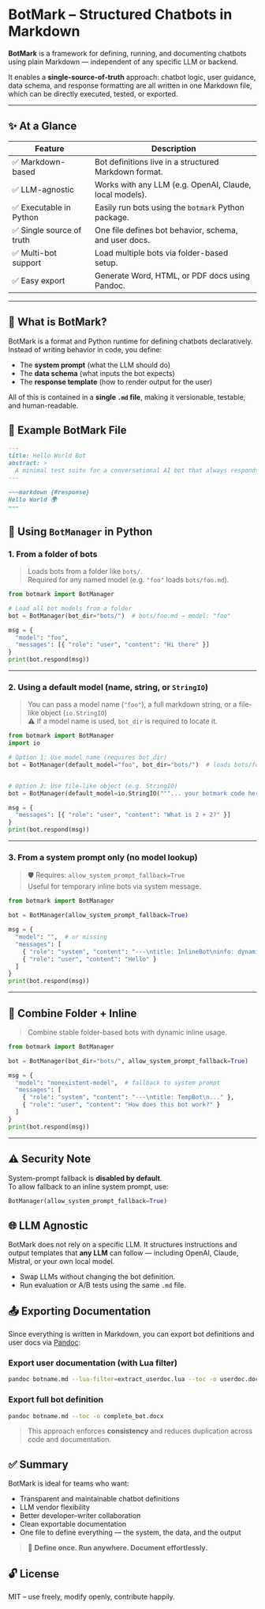 # BotMark – Structured Chatbots in Markdown

**BotMark** is a framework for defining, running, and documenting chatbots using plain Markdown — independent of any specific LLM or backend.

It enables a **single-source-of-truth** approach: chatbot logic, user guidance, data schema, and response formatting are all written in one Markdown file, which can be directly executed, tested, or exported.

---

## ✨ At a Glance

| Feature                        | Description                                                                 |
|-------------------------------|-----------------------------------------------------------------------------|
| ✅ Markdown-based              | Bot definitions live in a structured Markdown format.                       |
| ✅ LLM-agnostic                | Works with any LLM (e.g. OpenAI, Claude, local models).                     |
| ✅ Executable in Python        | Easily run bots using the `botmark` Python package.                         |
| ✅ Single source of truth      | One file defines bot behavior, schema, and user docs.                       |
| ✅ Multi-bot support           | Load multiple bots via folder-based setup.                                  |
| ✅ Easy export                 | Generate Word, HTML, or PDF docs using Pandoc.                              |

---

## 📘 What is BotMark?

BotMark is a format and Python runtime for defining chatbots declaratively.  
Instead of writing behavior in code, you define:

- The **system prompt** (what the LLM should do)
- The **data schema** (what inputs the bot expects)
- The **response template** (how to render output for the user)

All of this is contained in a **single `.md` file**, making it versionable, testable, and human-readable.

## 🧪 Example BotMark File

```markdown
---
title: Hello World Bot
abstract: >
  A minimal test suite for a conversational AI bot that always responds with "Hello World!" regardless of the input. 
---

~~~markdown {#response}
Hello World 🌍
~~~

```

## 🐍 Using `BotManager` in Python

### 1. From a **folder of bots**

> Loads bots from a folder like `bots/`.  
> Required for any named model (e.g. `"foo"` loads `bots/foo.md`).

```python
from botmark import BotManager

# Load all bot models from a folder
bot = BotManager(bot_dir="bots/")  # bots/foo.md → model: "foo"

msg = {
  "model": "foo",
  "messages": [{ "role": "user", "content": "Hi there" }]
}
print(bot.respond(msg))
```

---

### 2. Using a **default model** (name, string, or `StringIO`)

> You can pass a model name (`"foo"`), a full markdown string, or a file-like object (`io.StringIO`)  
> ⚠️ If a model name is used, `bot_dir` is required to locate it.

```python
from botmark import BotManager
import io

# Option 1: Use model name (requires bot_dir)
bot = BotManager(default_model="foo", bot_dir="bots/")  # loads bots/foo.md


# Option 2: Use file-like object (e.g. StringIO)
bot = BotManager(default_model=io.StringIO("""... your botmark code here ..."""))

msg = {
  "messages": [{ "role": "user", "content": "What is 2 + 2?" }]
}
print(bot.respond(msg))
```

---

### 3. From a **system prompt only** (no model lookup)

> 🛡️ Requires: `allow_system_prompt_fallback=True`  
> Useful for temporary inline bots via system message.

```python
from botmark import BotManager

bot = BotManager(allow_system_prompt_fallback=True)

msg = {
  "model": "",  # or missing
  "messages": [
    { "role": "system", "content": "---\ntitle: InlineBot\ninfo: dynamic definition\n..." },
    { "role": "user", "content": "Hello" }
  ]
}
print(bot.respond(msg))
```

---

## 🔁 Combine Folder + Inline

> Combine stable folder-based bots with dynamic inline usage.

```python
from botmark import BotManager

bot = BotManager(bot_dir="bots/", allow_system_prompt_fallback=True)

msg = {
  "model": "nonexistent-model",  # fallback to system prompt
  "messages": [
    { "role": "system", "content": "---\ntitle: TempBot\n..." },
    { "role": "user", "content": "How does this bot work?" }
  ]
}
print(bot.respond(msg))
```

---

## ⚠️ Security Note

System-prompt fallback is **disabled by default**.  
To allow fallback to an inline system prompt, use:

```python
BotManager(allow_system_prompt_fallback=True)
```










## 🌐 LLM Agnostic

BotMark does not rely on a specific LLM.
It structures instructions and output templates that **any LLM** can follow — including OpenAI, Claude, Mistral, or your own local model.

* Swap LLMs without changing the bot definition.
* Run evaluation or A/B tests using the same `.md` file.

## 📤 Exporting Documentation

Since everything is written in Markdown, you can export bot definitions and user docs via [Pandoc](https://pandoc.org):

### Export user documentation (with Lua filter)

```bash
pandoc botname.md --lua-filter=extract_userdoc.lua --toc -o userdoc.docx
```

### Export full bot definition

```bash
pandoc botname.md --toc -o complete_bot.docx
```

> This approach enforces **consistency** and reduces duplication across code and documentation.

## ✅ Summary

BotMark is ideal for teams who want:

* Transparent and maintainable chatbot definitions
* LLM vendor flexibility
* Better developer–writer collaboration
* Clean exportable documentation
* One file to define everything — the system, the data, and the output

> 🧩 **Define once. Run anywhere. Document effortlessly.**

## 🔓 License

MIT – use freely, modify openly, contribute happily.
